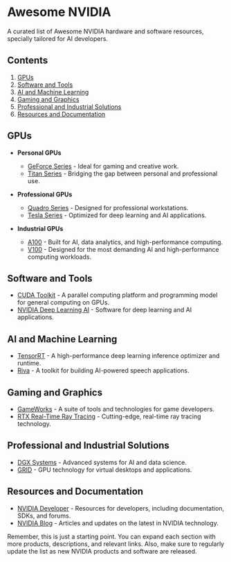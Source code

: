 # Awesome NVIDIA

A curated list of Awesome NVIDIA hardware and software resources, specially tailored for AI developers. 

## Contents
1. [GPUs](#gpus)
2. [Software and Tools](#software-and-tools)
3. [AI and Machine Learning](#ai-and-machine-learning)
4. [Gaming and Graphics](#gaming-and-graphics)
5. [Professional and Industrial Solutions](#professional-and-industrial-solutions)
6. [Resources and Documentation](#resources-and-documentation)

## GPUs
- **Personal GPUs**
  - [GeForce Series](https://www.nvidia.com/en-us/geforce/) - Ideal for gaming and creative work.
  - [Titan Series](https://www.nvidia.com/en-us/titan/) - Bridging the gap between personal and professional use.

- **Professional GPUs**
  - [Quadro Series](https://www.nvidia.com/en-us/design-visualization/quadro/) - Designed for professional workstations.
  - [Tesla Series](https://www.nvidia.com/en-us/data-center/tesla/) - Optimized for deep learning and AI applications.

- **Industrial GPUs**
  - [A100](https://www.nvidia.com/en-us/data-center/a100/) - Built for AI, data analytics, and high-performance computing.
  - [V100](https://www.nvidia.com/en-us/data-center/v100/) - Designed for the most demanding AI and high-performance computing workloads.

## Software and Tools
- [CUDA Toolkit](https://developer.nvidia.com/cuda-toolkit) - A parallel computing platform and programming model for general computing on GPUs.
- [NVIDIA Deep Learning AI](https://www.nvidia.com/en-us/deep-learning-ai/) - Software for deep learning and AI applications.

## AI and Machine Learning
- [TensorRT](https://developer.nvidia.com/tensorrt) - A high-performance deep learning inference optimizer and runtime.
- [Riva](https://developer.nvidia.com/riva) - A toolkit for building AI-powered speech applications.

## Gaming and Graphics
- [GameWorks](https://developer.nvidia.com/gameworks) - A suite of tools and technologies for game developers.
- [RTX Real-Time Ray Tracing](https://www.nvidia.com/en-us/geforce/technologies/rtx/) - Cutting-edge, real-time ray tracing technology.

## Professional and Industrial Solutions
- [DGX Systems](https://www.nvidia.com/en-us/data-center/dgx-systems/) - Advanced systems for AI and data science.
- [GRID](https://www.nvidia.com/en-us/design-visualization/grid/) - GPU technology for virtual desktops and applications.

## Resources and Documentation
- [NVIDIA Developer](https://developer.nvidia.com/) - Resources for developers, including documentation, SDKs, and forums.
- [NVIDIA Blog](https://blogs.nvidia.com/) - Articles and updates on the latest in NVIDIA technology.

Remember, this is just a starting point. You can expand each section with more products, descriptions, and relevant links. Also, make sure to regularly update the list as new NVIDIA products and software are released.
